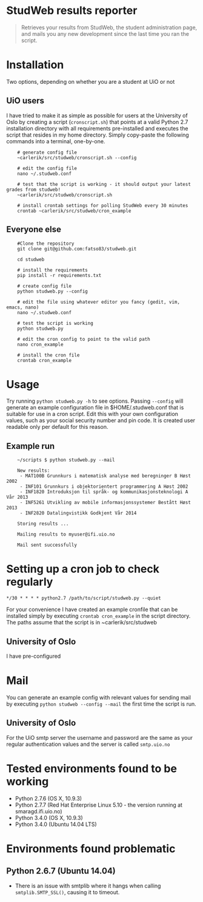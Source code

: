 StudWeb results reporter
========================

> Retrieves your results from StudWeb, the student administration page, and mails you any new development since the last time you ran the script. 

# Installation
Two options, depending on whether you are a student at UiO or not

## UiO users
I have tried to make it as simple as possible for users at the University of Oslo by creating a script (`cronscript.sh`) that points at a valid Python 2.7 installation directory with all requirements pre-installed and executes the script that resides in my home directory. Simply copy-paste the following commands into a terminal, one-by-one.

        # generate config file 
        ~carlerik/src/studweb/cronscript.sh --config
        
        # edit the config file
        nano ~/.studweb.conf
        
        # test that the script is working - it should output your latest grades from studweb!
        ~carlerik/src/studweb/cronscript.sh

        # install crontab settings for polling StudWeb every 30 minutes
        crontab ~carlerik/src/studweb/cron_example

## Everyone else

        #Clone the repository 
        git clone git@github.com:fatso83/studweb.git

        cd studweb
        
        # install the requirements
        pip install -r requirements.txt
        
        # create config file
        python studweb.py --config 
        
        # edit the file using whatever editor you fancy (gedit, vim, emacs, nano)
        nano ~/.studweb.conf

        # test the script is working
        python studweb.py
        
        # edit the cron config to point to the valid path
        nano cron_example
        
        # install the cron file
        crontab cron_example
        
# Usage
Try running `python studweb.py -h` to see options. Passing `--config` will generate an example configuration file in $HOME/.studweb.conf that is suitable for use in a cron script. Edit this with your own configuration values, such as your social security number and pin code. It is created user readable only per default for this reason.

## Example run

        ~/scripts $ python studweb.py --mail

        New results:
         - MAT100B Grunnkurs i matematisk analyse med beregninger B Høst 2002
         - INF101 Grunnkurs i objektorientert programmering A Høst 2002
         - INF1820 Introduksjon til språk- og kommunikasjonsteknologi A Vår 2013
         - INF5261 Utvikling av mobile informasjonssystemer Bestått Høst 2013
         - INF2820 Datalingvistikk Godkjent Vår 2014

        Storing results ...

        Mailing results to myuser@ifi.uio.no

        Mail sent successfully

# Setting up a cron job to check regularly
    
    */30 * * * * python2.7 /path/to/script/studweb.py --quiet
    
For your convenience I have created an example cronfile that can be installed simply by executing `crontab cron_example` in the script directory. The paths assume that the script is in ~carlerik/src/studweb

## University of Oslo
I have pre-configured 

# Mail
You can generate an example config with relevant values for sending mail by executing `python studweb --config --mail` the first time the script is run. 

## University of Oslo
For the UiO smtp server the username and password are the same as your regular authentication values and the server is called `smtp.uio.no`


# Tested environments found to be working
- Python 2.7.6 (OS X, 10.9.3)
- Python 2.7.7 (Red Hat Enterprise Linux 5.10 - the version running at smaragd.ifi.uio.no)
- Python 3.4.0 (OS X, 10.9.3)
- Python 3.4.0 (Ubuntu 14.04 LTS)

# Environments found problematic

## Python 2.6.7 (Ubuntu 14.04)
- There is an issue with smtplib where it hangs when calling `smtplib.SMTP_SSL()`, causing it to timeout.
